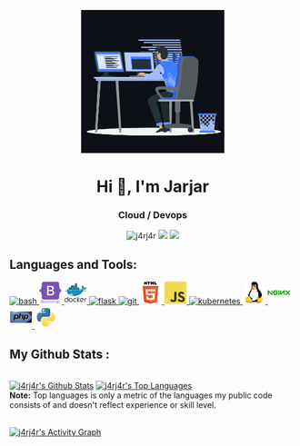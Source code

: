<p align="center">
<a href="#"><img width="50%" src="https://raw.githubusercontent.com/SubhadeepZilong/SubhadeepZilong/main/icons/animation_500_kxa883sd.gif" height="50%"/></a>
 </p>
<h1 align="center">Hi 👋, I'm Jarjar</h1>
<h3 align="center">Cloud / Devops</h3>

<p align="center">
  <img src="https://komarev.com/ghpvc/?username=j4rj4r" alt="j4rj4r" />
    <a href="https://github.com/j4rj4r/"><img src="https://img.shields.io/github/followers/j4rj4r?style=flat-square?color=%234CC61E&label=GitHub%20Followers%20"/></a>
  <a href="https://github.com/j4rj4r/"><img src="https://img.shields.io/github/last-commit/j4rj4r/j4rj4r?style=flat-square?color=red&label=Last%20Updated%20"/></a>
</p>


##  Languages and Tools:
<p align="left"> <a href="https://www.gnu.org/software/bash/" target="_blank" rel="noreferrer"> <img src="https://www.vectorlogo.zone/logos/gnu_bash/gnu_bash-icon.svg" alt="bash" width="40" height="40"/> </a> <a href="https://getbootstrap.com" target="_blank" rel="noreferrer"> <img src="https://raw.githubusercontent.com/devicons/devicon/master/icons/bootstrap/bootstrap-plain-wordmark.svg" alt="bootstrap" width="40" height="40"/> </a> <a href="https://www.docker.com/" target="_blank" rel="noreferrer"> <img src="https://raw.githubusercontent.com/devicons/devicon/master/icons/docker/docker-original-wordmark.svg" alt="docker" width="40" height="40"/> </a> <a href="https://flask.palletsprojects.com/" target="_blank" rel="noreferrer"> <img src="https://www.vectorlogo.zone/logos/pocoo_flask/pocoo_flask-icon.svg" alt="flask" width="40" height="40"/> </a> <a href="https://git-scm.com/" target="_blank" rel="noreferrer"> <img src="https://www.vectorlogo.zone/logos/git-scm/git-scm-icon.svg" alt="git" width="40" height="40"/> </a> <a href="https://www.w3.org/html/" target="_blank" rel="noreferrer"> <img src="https://raw.githubusercontent.com/devicons/devicon/master/icons/html5/html5-original-wordmark.svg" alt="html5" width="40" height="40"/> </a> <a href="https://developer.mozilla.org/en-US/docs/Web/JavaScript" target="_blank" rel="noreferrer"> <img src="https://raw.githubusercontent.com/devicons/devicon/master/icons/javascript/javascript-original.svg" alt="javascript" width="40" height="40"/> </a> <a href="https://kubernetes.io" target="_blank" rel="noreferrer"> <img src="https://www.vectorlogo.zone/logos/kubernetes/kubernetes-icon.svg" alt="kubernetes" width="40" height="40"/> </a> <a href="https://www.linux.org/" target="_blank" rel="noreferrer"> <img src="https://raw.githubusercontent.com/devicons/devicon/master/icons/linux/linux-original.svg" alt="linux" width="40" height="40"/> </a> <a href="https://www.nginx.com" target="_blank" rel="noreferrer"> <img src="https://raw.githubusercontent.com/devicons/devicon/master/icons/nginx/nginx-original.svg" alt="nginx" width="40" height="40"/> </a> <a href="https://www.php.net" target="_blank" rel="noreferrer"> <img src="https://raw.githubusercontent.com/devicons/devicon/master/icons/php/php-original.svg" alt="php" width="40" height="40"/> </a> <a href="https://www.python.org" target="_blank" rel="noreferrer"> <img src="https://raw.githubusercontent.com/devicons/devicon/master/icons/python/python-original.svg" alt="python" width="40" height="40"/> </a> </p>

##  My Github Stats  :

  <br/>
    <a href="https://github.com/j4rj4r/github-readme-stats"><img alt="j4rj4r's Github Stats" src="https://github-readme-stats.vercel.app/api?username=j4rj4r&show_icons=true&count_private=true&theme=react&hide_border=true&bg_color=0D1117" /></a>
  <a href="https://github.com/bash62/github-readme-stats"><img alt="j4rj4r's Top Languages" src="https://github-readme-stats.vercel.app/api/top-langs/?username=j4rj4r&langs_count=8&count_private=true&layout=compact&theme=react&hide_border=true&bg_color=0D1117" /></a>
  <br/>
  <b>Note:</b> Top languages is only a metric of the languages my public code consists of and doesn't reflect experience or skill level.
<br/>
<br/>

<a href="https://github.com/j4rj4r/github-readme-activity-graph"><img alt="j4rj4r's Activity Graph" src="https://activity-graph.herokuapp.com/graph?username=j4rj4r&bg_color=0D1117&color=5BCDEC&line=5BCDEC&point=FFFFFF&hide_border=true" /></a>

